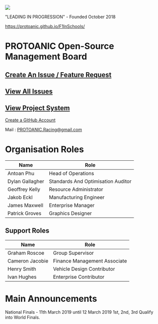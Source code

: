 ![](https://github.com/PROTOANIC/Formula-One/raw/master/Assets/Misc/VerticalBanner_GitHubRepo2.png)

"LEADING IN PROGRESSION" - Founded October 2018

https://protoanic.github.io/F1InSchools/

PROTOANIC Open-Source Management Board
===

## [Create An Issue / Feature Request](https://github.com/PROTOANIC/F1InSchools/issues/new/choose)

## [View All Issues](https://github.com/PROTOANIC/F1InSchools/issues)

## [View Project System](https://github.com/orgs/PROTOANIC/projects/3?fullscreen=true)

[Create a GitHub Account](https://github.com/join)

Mail : PROTOANIC.Racing@gmail.com

# Organisation Roles

| Name      	      | Role                              	|
|-----------------	|------------------------------------	|
| Antoan Phu      	| Head of Operations                 	|
| Dylan Gallagher 	| Standards And Optimisation Auditor 	|
| Geoffrey Kelly  	| Resource Administrator             	|
| Jakob Eckl      	| Manufacturing Engineer             	|
| James Maxwell   	| Enterprise Manager                	|
| Patrick Groves  	| Graphics Designer                  	|

## Support Roles
| Name      	      | Role                              	|
|-----------------	|------------------------------------	|
| Graham Roscoe     | Group Supervisor                    |
| Cameron Jacobie   | Finance Management Associate      	|
| Henry Smith       | Vehicle Design Contributor          |
| Ivan Hughes       | Enterprise Contributor              |


# Main Announcements

National Finals - 11th March 2019 until 12 March 2019
1st, 2nd, 3rd Qualify into World Finals.

